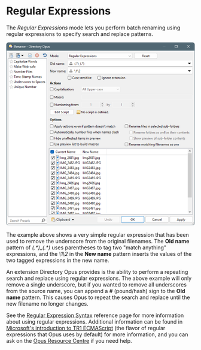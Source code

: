 # Regular Expressions

The *Regular Expressions* mode lets you perform batch renaming using regular expressions to specify search and replace patterns.

![](/Manual/images/media/13/regular_expression_rename.png)

The example above shows a very simple regular expression that has been used to remove the underscore from the original filenames. The **Old name** pattern of *(.\*)\_(.\*)* uses parentheses to tag two "match anything" expressions, and the *\1\2* in the **New name** pattern inserts the values of the two tagged expressions in the new name.

An extension Directory Opus provides is the ability to perform a repeating search and replace using regular expressions. The above example will only remove a single underscore, but if you wanted to remove all underscores from the source name, you can append a \# (pound/hash) sign to the **Old name** pattern. This causes Opus to repeat the search and replace until the new filename no longer changes.

See the [Regular Expression Syntax](/Manual/reference/wildcard_reference/regular_expression_syntax.md) reference page for more information about using regular expressions. Additional information can be found in  [Microsoft's introduction to TR1 ECMAScript](http://msdn.microsoft.com/en-us/library/bb982727.aspx) (the flavor of regular expressions that Opus uses by default) for more information, and you can ask on the [Opus Resource Centre](http://resource.dopus.com/) if you need help.

